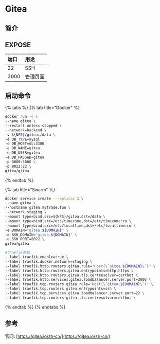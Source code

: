 # Gitea

## 简介



## EXPOSE

| 端口 | 用途 |
| :--- | :--- |
| 22 | SSH |
| 3000 | 管理页面 |



## 启动命令

{% tabs %}
{% tab title="Docker" %}
```bash
docker run -d \
--name gitea \
--restart unless-stopped \
--network=backend \
-v ${NFS}/gitea:/data \
-e DB_TYPE=mysql
-e DB_HOST=db:3306
-e DB_NAME=gitea
-e DB_USER=gitea
-e DB_PASSWD=gitea
-p 3000:3000 \
-p 8022:22 \
gitea/gitea
```
{% endtab %}

{% tab title="Swarm" %}
```bash
docker service create --replicas 1 \
--name gitea \
--hostname gitea.mytrade.fun \
--network staging \
--mount type=bind,src=${NFS}/gitea,dst=/data \
--mount type=bind,src=/etc/timezone,dst=/etc/timezone:ro \
--mount type=bind,src=/etc/localtime,dst=/etc/localtime:ro \
-e DOMAIN="gitea.${DOMAIN}" \
-e SSH_DOMAIN="gitea.${DOMAIN}" \
-e SSH_PORT=8022 \
gitea/gitea

#traefik参数
--label traefik.enable=true \
--label traefik.docker.network=staging \
--label traefik.http.routers.gitea.rule="Host(\`gitea.${DOMAIN}\`)" \
--label traefik.http.routers.gitea.entrypoints=http,https \
--label traefik.http.routers.gitea.tls.certresolver=certbot \
--label traefik.http.services.gitea.loadbalancer.server.port=3000 \
--label traefik.tcp.routers.gitea.rule="Host(\`gitea.${DOMAIN}\`)" \
--label traefik.tcp.routers.gitea.entrypoints=ssh \
--label traefik.tcp.services.gitea.loadbalancer.server.port=22 \
--label traefik.tcp.routers.gitea.tls.certresolver=certbot \
```
{% endtab %}
{% endtabs %}



##  参考

官网:  [https://gitea.io/zh-cn/](https://gitea.io/zh-cn/)

